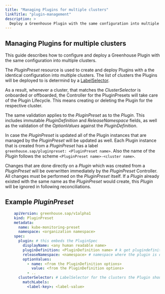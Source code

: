 ```yaml
---
title: "Managing Plugins for multiple clusters"
linkTitle: "plugin-management"
description: >
  Deploy a Greenhouse Plugin with the same configuration into multiple clusters.
---
```


## Managing Plugins for multiple clusters

This guide describes how to configure and deploy a Greenhouse Plugin with the same configuration into multiple clusters.

The _PluginPreset_ resource is used to create and deploy Plugins with a the identical configuration into multiple clusters. The list of clusters the Plugins will be deployed to is determind by a [LabelSelector](https://kubernetes.io/docs/concepts/overview/working-with-objects/labels/#label-selectors).

As a result, whenever a cluster, that matches the _ClusterSelector_ is onboarded or offboarded, the Controller for the PluginPresets will take care of the Plugin Lifecycle. This means creating or deleting the Plugin for the respective cluster.

The same validation applies to the _PluginPreset_ as to the _Plugin_. This includes immutable _PluginDefinition_ and _ReleaseNamespace_ fields, as well as the validation of the _OptionValues_ against the _PluginDefinition_.

In case the _PluginPreset_ is updated all of the Plugin instances that are managed by the _PluginPreset_ will be updated as well. Each Plugin instance that is created from a _PluginPreset_ has a label `greenhouse.sap/pluginpreset: <PluginPreset name>`. Also the name of the _Plugin_ follows the scheme `<PluginPreset name>-<cluster name>`.

Changes that are done directly on a _Plugin_ which was created from a _PluginPreset_ will be overwritten immediately by the _PluginPreset_ Controller. All changes must be performed on the _PluginPreset_ itself.
If a _Plugin_ already existed with the same name as the _PluginPreset_ would create, this _Plugin_ will be ignored in following reconciliations.

## Example _PluginPreset_

```yaml
    apiVersion: greenhouse.sap/v1alpha1
    kind: PluginPreset
    metadata:
      name: kube-monitoring-preset
      namespace: <organization namespace>
    spec:
      plugin: # this embeds the PluginSpec
        displayName: <any human readable name>
        pluginDefinition: <PluginDefinition name> # k get plugindefinition
        releaseNamespace: <namespace> # namespace where the plugin is deployed to on the remote cluster. Will be created if not exists
        optionValues:
          - name: <from the PluginDefinition options>
            value: <from the PluginDefinition options> 
          - ..
      clusterSelector: # LabelSelector for the clusters the Plugin should be deployed to
        matchLabels:
          <label-key>: <label-value>
```
